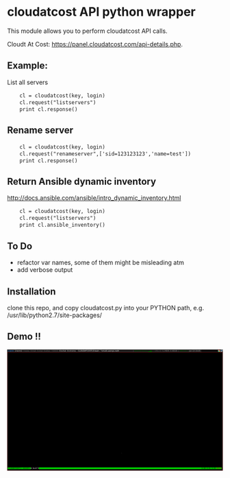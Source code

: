 # cloudatcost API python wrapper

This module allows you to perform cloudatcost API calls.

Cloudt At Cost: https://panel.cloudatcost.com/api-details.php.

## Example:
List all servers
```
    cl = cloudatcost(key, login)
    cl.request("listservers")
    print cl.response()
```
## Rename server
```
    cl = cloudatcost(key, login)
    cl.request("renameserver",['sid=123123123','name=test'])
    print cl.response()
```
## Return Ansible dynamic inventory
http://docs.ansible.com/ansible/intro_dynamic_inventory.html
```
    cl = cloudatcost(key, login)
    cl.request("listservers")
    print cl.ansible_inventory()
```

## To Do

* refactor var names, some of them might be misleading atm
* add verbose output

## Installation

clone this repo, and copy cloudatcost.py into your PYTHON path, e.g. /usr/lib/python2.7/site-packages/ 

## Demo !! 
![](/examples/example.gif)
